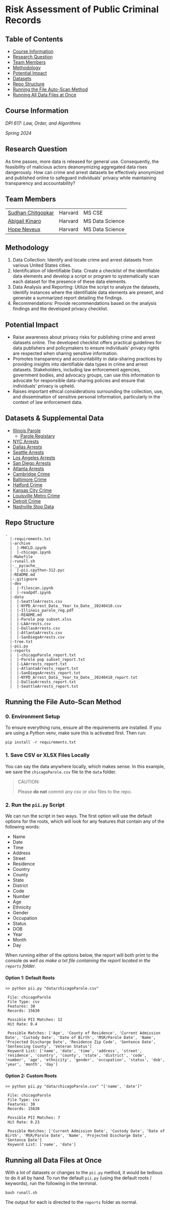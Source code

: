 # Risk Assessment of Public Criminal Records

## Table of Contents

- [Course Information](#course-information)
- [Research Question](#research-question)
- [Team Members](#team-members)
- [Methodology](#methodology)
- [Potential Impact](#potential-impact)
- [Datasets](#datasets)
- [Repo Structure](#repo-structure)
- [Running the File Auto-Scan Method](#running-the-file-auto-scan-method)
- [Running All Data Files at Once](#running-all-data-files-at-once)

## Course Information

*DPI 617: Law, Order, and Algorithms*

*Spring 2024*

## Research Question
As time passes, more data is released for general use. Consequently, the feasibility of malicious actors deanonymizing aggregated data rises dangerously. How can crime and arrest datasets be effectively anonymized and published online to safeguard individuals' privacy while maintaining transparency and accountability?

## Team Members
|             |         |                 |
| ----------- | ------- | --------------- |
| [Sudhan Chitgopkar](mailto:sudhanchitgopkar@g.harvard.edu) | Harvard | MS CSE |
| [Abigail Kinaro](mailto:akinaro@g.harvard.edu) | Harvard | MS Data Science |
| [Hope Neveux](mailto:hopeneveux@g.harvard.edu) | Harvard | MS Data Science |

## Methodology
1. Data Collection: Identify and locate crime and arrest datasets from various United States cities.
2. Identification of Identifiable Data: Create a checklist of the identifiable data elements and develop a script or program to systematically scan each dataset for the presence of these data elements.
3. Data Analysis and Reporting: Utilize the script to analyze the datasets, identify instances where the identifiable data elements are present, and generate a summarized report detailing the findings. 
4. Recommendations: Provide recommendations based on the analysis findings and the developed privacy checklist.
   
## Potential Impact
- Raise awareness about privacy risks for publishing crime and arrest datasets online. The developed checklist offers practical guidelines for data publishers and policymakers to ensure individuals' privacy rights are respected when sharing sensitive information.
- Promotes transparency and accountability in data-sharing practices by providing insights into identifiable data types in crime and arrest datasets. Stakeholders, including law enforcement agencies, government bodies, and advocacy groups, can use this information to advocate for responsible data-sharing policies and ensure that individuals' privacy is upheld.
-  Raises important ethical considerations surrounding the collection, use, and dissemination of sensitive personal information, particularly in the context of law enforcement data.

## Datasets & Supplemental Data

- [Illinois Parole](https://corrections.il.readydata.org/parole-dashboard)
  - [Parole Registary](https://prb.illinois.gov/content/dam/soi/en/web/prb/documents/parole-registry/Regparda.pdf)
- [NYC Arrests](https://data.cityofnewyork.us/Public-Safety/NYPD-Arrest-Data-Year-to-Date-/uip8-fykc/data_preview)
- [Dallas Arrests](https://www.dallasopendata.com/Public-Safety/Police-Arrests/sdr7-6v3j/about_data)
- [Seattle Arrests](https://data.seattle.gov/Public-Safety/SPD-Crime-Data-2008-Present/tazs-3rd5/about_data)
- [Los Angeles Arrests](https://data.lacity.org/Public-Safety/Arrest-Data-from-2020-to-Present/amvf-fr72/about_data)
- [San Diego Arrests](https://data.sandiegodata.org/dataset/arjis-org-crime-victims-pra/)
- [Atlanta Arrests](https://opendata.atlantapd.org/)
- [Cambridge Crime](https://data.world/data-society/cambridge-crime-data-2009-2016)
- [Baltimore Crime](https://data.world/baltimore/baltimore-crime-data)
- [Hatford Crime](https://data.world/johnsnowlabs/hartford-police-incident-reports)
- [Kansas City Crime](https://data.world/data-society/kansas-city-crime-data)
- [Louisville Metro Crime](https://catalog.data.gov/dataset/louisville-metro-ky-crime-data-2022)
- [Detroit Crime](https://data.world/johnsnowlabs/detroit-all-crime-incidents)
- [Nashville Stop Data](https://openpolicing.stanford.edu/data/)


## Repo Structure

```
.
  |-requirements.txt
  |-archive
  |  |-MHCLD.ipynb
  |  |-chicago.ipynb
  |-Makefile
  |-runall.sh
  |-__pycache__
  |  |-pii.cpython-312.pyc
  |-README.md
  |-.gitignore
  |-dev
  |  |-filescan.ipynb
  |  |-readpdf.ipynb
  |-data
  |  |-SeattleArrests.csv
  |  |-NYPD_Arrest_Data__Year_to_Date__20240410.csv
  |  |-Illinois_parole_reg.pdf
  |  |-README.md
  |  |-Parole pop subset.xlsx
  |  |-LAArrests.csv
  |  |-DallasArrests.csv
  |  |-AtlantaArrests.csv
  |  |-SanDiegoArrests.csv
  |-tree.txt
  |-pii.py
  |-reports
  |  |-chicagoParole_report.txt
  |  |-Parole pop subset_report.txt
  |  |-LAArrests_report.txt
  |  |-AtlantaArrests_report.txt
  |  |-SanDiegoArrests_report.txt
  |  |-NYPD_Arrest_Data__Year_to_Date__20240410_report.txt
  |  |-DallasArrests_report.txt
  |  |-SeattleArrests_report.txt
```

## Running the File Auto-Scan Method

### 0. Environment Setup

To ensure everything runs, ensure all the requirements are installed. If you are using a Python venv, make sure this is activated first. Then run:

```
pip install -r requirements.txt
```

### 1. Save CSV or XLSX Files Locally 

You can say the data anywhere locally, which makes sense. In this example, we save the `chicagoParole.csv` file to the `data` folder.

>CAUTION:
>
> Please **do not** commit any csv or xlsx files to the repo.

### 2. Run the `pii.py` Script

We can run the script in two ways. The first option will use the default options for the roots, which will look for any features that contain any of the following words:

- Name
- Date
- Time
- Address
- Street
- Residence
- Country
- County
- State
- District
- Code
- Number
- Age
- Ethnicity
- Gender
- Occupation
- Status
- DOB
- Year
- Month
- Day

When running either of the options below, the report will both print to the console *as well as make a txt file containing the report located in the `reports` folder*. 

#### Option 1: Default Roots

```{python}
>> python pii.py "data/chicagoParole.csv"

 File: chicagoParole 
 File Type: csv 
 Features: 30 
 Records: 15630 

 Possible PII Matches: 12 
 Hit Rate: 0.4 

 Possible Matches: ['Age', 'County of Residence', 'Current Admission Date', 'Custody Date', 'Date of Birth', 'MSR/Parole Date', 'Name', 'Projected Discharge Date', 'Residence Zip Code', 'Sentence Date', 'Sentencing County', 'Veteran Status'] 
 Keyword List: ['name', 'date', 'time', 'address', 'street', 'residence', 'country', 'county', 'state', 'district', 'code', 'number', 'age', 'ethnicity', 'gender', 'occupation', 'status', 'dob', 'year', 'month', 'day']
```

#### Option 2: Custom Roots

```{python}
>> python pii.py "data/chicagoParole.csv" "['name', 'date']"

 File: chicagoParole 
 File Type: csv 
 Features: 30 
 Records: 15630 

 Possible PII Matches: 7 
 Hit Rate: 0.23 

 Possible Matches: ['Current Admission Date', 'Custody Date', 'Date of Birth', 'MSR/Parole Date', 'Name', 'Projected Discharge Date', 'Sentence Date'] 
 Keyword List: ['name', 'date']
```
## Running all Data Files at Once

With a lot of datasets or changes to the `pii.py` method, it would be tedious to do it all by hand. To run the default `pii.py` (using the default roots / keywords), run the following in the terminal.

```{bash}
bash runall.sh
```

The output for each is directed to the `reports` folder as normal.  
